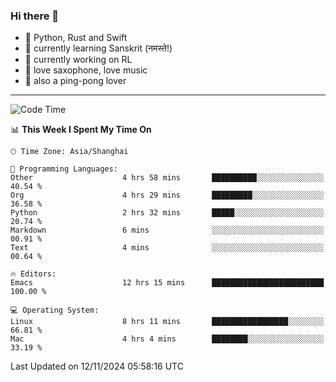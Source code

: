 ### Hi there 👋

- 📙 Python, Rust and Swift
- 🌱 currently learning Sanskrit (नमस्ते!)
- 🔭 currently working on RL
- 🎷 love saxophone, love music
- 🏓 also a ping-pong lover

<!--
**ZiqinGong/ZiqinGong** is a ✨ _special_ ✨ repository because its `README.md` (this file) appears on your GitHub profile.

Here are some ideas to get you started:

- 🔭 I’m currently working on ...
- 🌱 I’m currently learning ...
- 👯 I’m looking to collaborate on ...
- 🤔 I’m looking for help with ...
- 💬 Ask me about ...
- 📫 gongzq0301@sjtu.edu.cn
- 😄 Pronouns: ...
- ⚡ Fun fact: ...
-->

---

<!--START_SECTION:waka-->
![Code Time](http://img.shields.io/badge/Code%20Time-1%2C573%20hrs%203%20mins-blue)

📊 **This Week I Spent My Time On** 

```text
🕑︎ Time Zone: Asia/Shanghai

💬 Programming Languages: 
Other                    4 hrs 58 mins       ██████████░░░░░░░░░░░░░░░   40.54 % 
Org                      4 hrs 29 mins       █████████░░░░░░░░░░░░░░░░   36.58 % 
Python                   2 hrs 32 mins       █████░░░░░░░░░░░░░░░░░░░░   20.74 % 
Markdown                 6 mins              ░░░░░░░░░░░░░░░░░░░░░░░░░   00.91 % 
Text                     4 mins              ░░░░░░░░░░░░░░░░░░░░░░░░░   00.64 % 

🔥 Editors: 
Emacs                    12 hrs 15 mins      █████████████████████████   100.00 % 

💻 Operating System: 
Linux                    8 hrs 11 mins       █████████████████░░░░░░░░   66.81 % 
Mac                      4 hrs 4 mins        ████████░░░░░░░░░░░░░░░░░   33.19 % 
```


 Last Updated on 12/11/2024 05:58:16 UTC
<!--END_SECTION:waka-->
